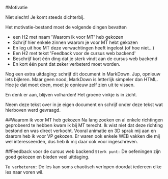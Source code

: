 #Motivatie




Niet slecht! Je komt steeds dichterbij.

Het motivatie-bestand moet de volgende dingen bevatten

- een H2 met naam 'Waarom ik voor MT' heb gekozen
 - Schrijf hier enkele zinnen waarom je voor MT hebt gekozen
 - En leg uit hoe MT deze verwachtingen heeft ingelost (of hoe niet...)
- Een H2 met tekst 'Feedback voor de cursus web backend'
 - Beschrijf kort één ding dat je sterk vindt aan de cursus web backend
 - En kort één punt dat zeker verbeterd moet worden.
 
Nog een extra uitdaging: schrijf dit document in MarkDown. Jup, opnieuw iets bijleren. Maar geen nood, MarkDown is letterlijk simpeler dan HTML. Hoe je dat moet doen, moet je opnieuw zelf zien uit te vissen.

En denk er aan, blijven volharden! Het groene vinkje is in zicht.

Neem deze tekst over in je eigen document en schrijf onder deze tekst wat hierboven werd gevraagd.

##Waarom ik voor MT heb gekozen
Na lang zoeken en al enkele richtingen geprobeerd te hebben kwam ik bij MT terecht. Ik wist niet dat deze richting bestond en was direct verkocht. Vooral animatie en 3D sprak mij aan en daarom heb ik voor VP gekozen. Er waren ook enkele WEB vakken die mij wel interesseerden, dus heb ik mij daar ook voor ingeschreven.
 
##Feedback voor de cursus web backend
`Sterk punt:` De oefeningen zijn goed gekozen en bieden veel uitdaging.

`Te verbeteren:` De les kan soms chaotisch verlopen doordat iedereen elke les naar voren wil.